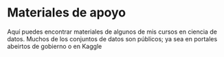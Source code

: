 # Materiales de apoyo
Aquí puedes encontrar materiales de algunos de mis cursos en ciencia de datos. Muchos de los conjuntos de datos son públicos; ya sea en portales abeirtos de gobierno o en Kaggle
